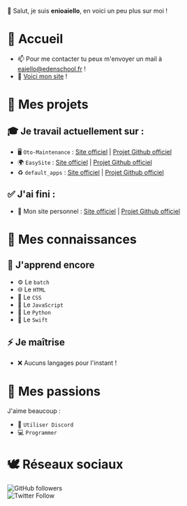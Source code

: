 👋 Salut, je suis **enioaiello**, en voici un peu plus sur moi !
# 🏡 Accueil
- 📫 Pour me contacter tu peux m'envoyer un mail à eaiello@edenschool.fr !
- 🔌 [Voici mon site](https://enioaiello.github.io/enioaiello) !
# 🔨 Mes projets
## 🎓 Je travail actuellement sur :
- 🖥 `Oto-Maintenance` : [Site officiel](https://enioaiello.github.io/Oto-Maintenance) | [Projet Github officiel](https://github.com/enioaiello/Oto-Maintenance)
- 🌍 `EasySite` : [Site officiel](https://enioaiello.github.io/EasySite) | [Projet Github officiel](https://github.com/enioaiello/EasySite)
- ♻️ `default_apps` : [Site officiel](https://enioaiello.github.io/default_apps) | [Projet Github officiel](https://github.com/enioaiello/default_apps)
## ✅ J'ai fini :
- 🎉 Mon site personnel : [Site officiel](https://enioaiello.github.io/enioaiello) | [Projet Github officiel](https://github.com/enioaiello/enioaiello)
# 🧠 Mes connaissances
## 🤔 J'apprend encore
- ⚙️ Le `batch `
- 🌐 Le `HTML`
- 🎨 Le `CSS`
- 🤖 Le `JavaScript`
- 🐍 Le `Python`
- 🦅 Le `Swift`
## ⚡ Je maîtrise
- ❌ Aucuns langages pour l'instant !
# 🎈 Mes passions
J'aime beaucoup :
- 💬 `Utiliser Discord`
- 💻 `Programmer`
# 🕊️ Réseaux sociaux
![GitHub followers](https://img.shields.io/github/followers/enioaiello?style=social)\
![Twitter Follow](https://img.shields.io/twitter/follow/enioaiello?style=social)

